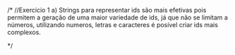 /*
    //Exercício 1
    a) Strings para representar ids são mais efetivas pois permitem a geração de uma maior variedade de ids, já que não se limitam a números, utilizando numeros, letras e caracteres é posível criar ids mais complexos.

    
*/
